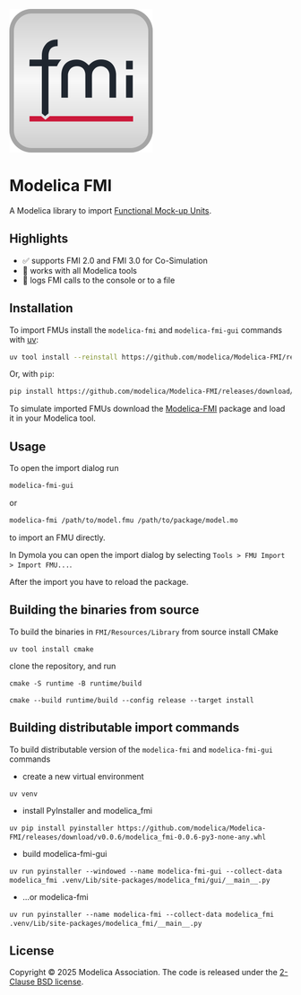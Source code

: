 ![](FMI/Resources/Images/FMI_package.svg)

# Modelica FMI

A Modelica library to import [Functional Mock-up Units](https://fmi-standard.org/).

## Highlights

- :white_check_mark: supports FMI 2.0 and FMI 3.0 for Co-Simulation
- :tada: works with all Modelica tools
- :page_with_curl: logs FMI calls to the console or to a file

## Installation

To import FMUs install the `modelica-fmi` and `modelica-fmi-gui` commands with [uv](https://docs.astral.sh/uv/getting-started/installation/):

```bash
uv tool install --reinstall https://github.com/modelica/Modelica-FMI/releases/download/v0.0.6/modelica_fmi-0.0.6-py3-none-any.whl
```

Or, with `pip`:

```bash
pip install https://github.com/modelica/Modelica-FMI/releases/download/v0.0.6/modelica_fmi-0.0.6-py3-none-any.whl
```

To simulate imported FMUs download the [Modelica-FMI](https://github.com/modelica/Modelica-FMI/releases/download/v0.0.6/Modelica-FMI-0.0.6.zip) package and load it in your Modelica tool.

## Usage

To open the import dialog run

```bash
modelica-fmi-gui
```

or

```bash
modelica-fmi /path/to/model.fmu /path/to/package/model.mo
```

to import an FMU directly.

In Dymola you can open the import dialog by selecting `Tools > FMU Import > Import FMU...`.

After the import you have to reload the package.

## Building the binaries from source

To build the binaries in `FMI/Resources/Library` from source install CMake

```
uv tool install cmake
```

clone the repository, and run

```
cmake -S runtime -B runtime/build
```

```
cmake --build runtime/build --config release --target install
```

## Building distributable import commands

To build distributable version of the `modelica-fmi` and `modelica-fmi-gui` commands

- create a new virtual environment
```
uv venv
```

- install PyInstaller and modelica_fmi
```
uv pip install pyinstaller https://github.com/modelica/Modelica-FMI/releases/download/v0.0.6/modelica_fmi-0.0.6-py3-none-any.whl
```

- build modelica-fmi-gui
```
uv run pyinstaller --windowed --name modelica-fmi-gui --collect-data modelica_fmi .venv/Lib/site-packages/modelica_fmi/gui/__main__.py
```

- ...or modelica-fmi
```
uv run pyinstaller --name modelica-fmi --collect-data modelica_fmi .venv/Lib/site-packages/modelica_fmi/__main__.py
```

## License

Copyright &copy; 2025 Modelica Association.
The code is released under the [2-Clause BSD license](LICENSE).
